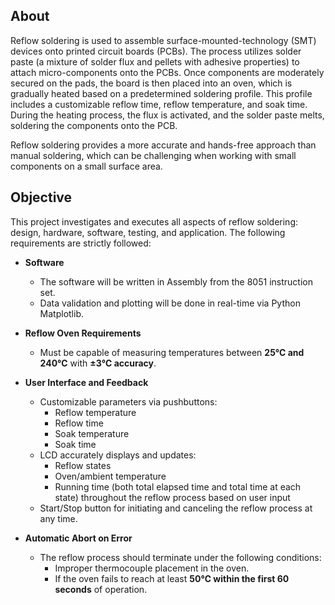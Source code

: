 ## About

Reflow soldering is used to assemble surface-mounted-technology (SMT) devices onto printed circuit boards (PCBs). The process utilizes solder paste (a mixture of solder flux and pellets with adhesive properties) to attach micro-components onto the PCBs. Once components are moderately secured on the pads, the board is then placed into an oven, which is gradually heated based on a predetermined soldering profile. This profile includes a customizable reflow time, reflow temperature, and soak time. During the heating process, the flux is activated, and the solder paste melts, soldering the components onto the PCB.

Reflow soldering provides a more accurate and hands-free approach than manual soldering, which can be challenging when working with small components on a small surface area.

## Objective

This project investigates and executes all aspects of reflow soldering: design, hardware, software, testing, and application. The following requirements are strictly followed:

- **Software**  
  - The software will be written in Assembly from the 8051 instruction set.  
  - Data validation and plotting will be done in real-time via Python Matplotlib.  

- **Reflow Oven Requirements**  
  - Must be capable of measuring temperatures between **25℃ and 240℃** with **±3℃ accuracy**.  

- **User Interface and Feedback**  
  - Customizable parameters via pushbuttons:  
    - Reflow temperature  
    - Reflow time  
    - Soak temperature  
    - Soak time  
  - LCD accurately displays and updates:  
    - Reflow states  
    - Oven/ambient temperature  
    - Running time (both total elapsed time and total time at each state) throughout the reflow process based on user input  
  - Start/Stop button for initiating and canceling the reflow process at any time.  

- **Automatic Abort on Error**  
  - The reflow process should terminate under the following conditions:  
    - Improper thermocouple placement in the oven.  
    - If the oven fails to reach at least **50℃ within the first 60 seconds** of operation.  


